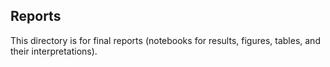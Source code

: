 ## Reports

This directory is for final reports (notebooks for results, figures, tables, and their interpretations).